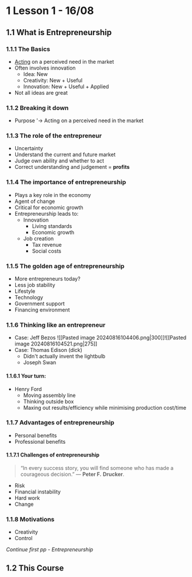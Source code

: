 # 1 Lesson 1 - 16/08
## 1.1 What is Entrepreneurship
### 1.1.1 The Basics
- <u>Acting</u> on a perceived need in the market
- Often involves innovation
	- Idea: New
	- Creativity: New + Useful
	- Innovation: New + Useful + Applied
- Not all ideas are great
### 1.1.2 Breaking it down
- Purpose
	'-> Acting on a perceived need in the market
### 1.1.3 The role of the entrepreneur
- Uncertainty
- Understand the current and future market
- Judge own ability and whether to act
- Correct understanding and judgement = **profits**
### 1.1.4 The importance of entrepreneurship
- Plays a key role in the economy
- Agent of change
- Critical for economic growth
- Entrepreneurship leads to:
	- Innovation
		- Living standards
		- Economic growth
	- Job creation
		- Tax revenue
		- Social costs
### 1.1.5 The golden age of entrepreneurship
- More entrepreneurs today?
- Less job stability
- Lifestyle
- Technology
- Government support
- Financing environment
### 1.1.6 Thinking like an entrepreneur
- Case: Jeff Bezos
![[Pasted image 20240816104406.png|300]]![[Pasted image 20240816104521.png|275]]
- Case: Thomas Edison (dick)
	- Didn't actually invent the lightbulb
	- Joseph Swan
#### 1.1.6.1 Your turn:
- Henry Ford
	- Moving assembly line
	- Thinking outside box
	- Maxing out results/efficiency while minimising production cost/time
### 1.1.7 Advantages of entrepreneurship
- Personal benefits
- Professional benefits
#### 1.1.7.1 Challenges of entrepreneurship

> “In every success story, you will find someone who has made a courageous decision.” 
> — **Peter F.** **Drucker**.

- Risk
- Financial instability
- Hard work
- Change
### 1.1.8 Motivations
- Creativity
- Control

*Continue first pp - Entrepreneurship*

## 1.2 This Course
